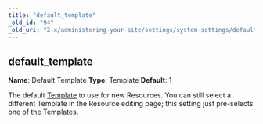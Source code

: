 ```yaml
---
title: "default_template"
_old_id: "94"
_old_uri: "2.x/administering-your-site/settings/system-settings/default_template"
---
```


## default\_template

**Name**: Default Template
**Type**: Template
**Default**: 1

The default [Template](building-sites/elements/templates "Templates") to use for new Resources. You can still select a different Template in the Resource editing page; this setting just pre-selects one of the Templates.

